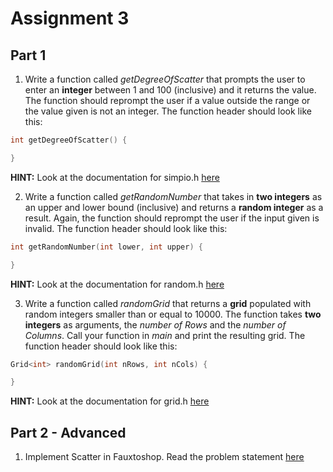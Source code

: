 # Assignment 3

## Part 1

1. Write a function called *getDegreeOfScatter* that prompts the user to enter an **integer** between 1 and 100 (inclusive) and it returns the value. The function should reprompt the user if a value outside the range or the value given is not an integer. The function header should look like this:
```C++
int getDegreeOfScatter() {

}
```

**HINT:** Look at the documentation for simpio.h [here](http://stanford.edu/~stepp/cppdoc/simpio.html)
        
2. Write a function called *getRandomNumber* that takes in **two integers** as an upper and lower bound (inclusive) and returns a **random integer** as a result. Again, the function should reprompt the user if the input given is invalid.
The function header should look like this:
```C++
int getRandomNumber(int lower, int upper) {

}
```

**HINT:** Look at the documentation for random.h [here](http://stanford.edu/~stepp/cppdoc/random.html)

3. Write a function called *randomGrid* that returns a **grid** populated with random integers smaller than or equal to 10000. The function takes **two integers** as arguments, the *number of Rows* and the *number of Columns*. Call your function in *main* and print the resulting grid. The function header should look like this:
```C++
Grid<int> randomGrid(int nRows, int nCols) {

}
```

**HINT:** Look at the documentation for grid.h [here](http://stanford.edu/~stepp/cppdoc/Grid-class.html)

## Part 2 - Advanced

1. Implement Scatter in Fauxtoshop. Read the problem statement [here](https://github.com/cadtexas/fa17-cplusplus/blob/master/workshops/workshop4/Fauxtoshop.pdf)
 

